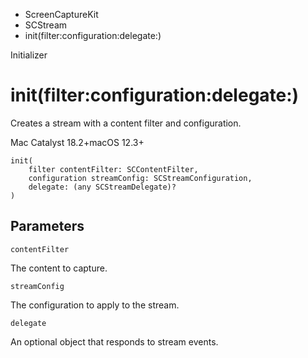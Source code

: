 

- ScreenCaptureKit
- SCStream
-  init(filter:configuration:delegate:) 

Initializer

# init(filter:configuration:delegate:)

Creates a stream with a content filter and configuration.

Mac Catalyst 18.2+macOS 12.3+

``` source
init(
    filter contentFilter: SCContentFilter,
    configuration streamConfig: SCStreamConfiguration,
    delegate: (any SCStreamDelegate)?
)
```

## Parameters 

`contentFilter`  

The content to capture.

`streamConfig`  

The configuration to apply to the stream.

`delegate`  

An optional object that responds to stream events.

